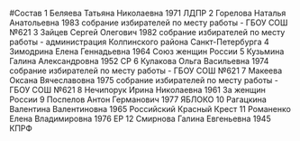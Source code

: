 #Состав
1 Беляева Татьяна Николаевна 1971 ЛДПР
2 Горелова Наталья Анатольевна 1983 собрание избирателей по месту работы - ГБОУ СОШ №621
3 Зайцев Сергей Олегович 1982 собрание избирателей по месту работы - администрация Колпинского района Санкт-Петербурга
4 Зимодрина Елена Геннадьевна 1964 Союз женщин России
5 Кузьмина Галина Александровна 1952 СР
6 Кулакова Ольга Васильевна 1974 собрание избирателей по месту работы - ГБОУ СОШ №621
7 Макеева Оксана Вячеславовна 1975 собрание избирателей по месту работы - ГБОУ СОШ №621
8 Нечипорук Ирина Николаевна 1961 За женщин России
9 Поспелов Антон Германович 1977 ЯБЛОКО
10 Рагацкина Валентина Валентиновна 1965 Российский Красный Крест
11 Романенко Елена Владимировна 1976 ЕР
12 Смирнова Галина Евгеньевна 1945 КПРФ
